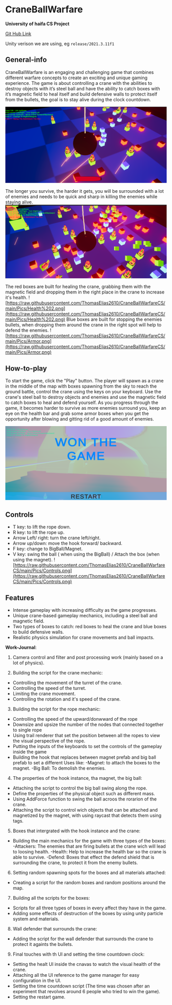 ﻿# CraneBallWarfare
**University of haifa CS Project**

[Git Hub Link](https://github.com/ThomasElias2610/CraneBallWarfareCS.git)

 
Unity verison we are using, eg  `release/2021.3.11f1`
## General-info
CraneBallWarfare is an engaging and challenging game that combines different warfare concepts to create an exciting and unique gaming experience.
The game is about controlling a crane with the abilities to destroy objects with it’s steel ball and have the ability to catch boxes with it’s magnetic field to heal itself and build defensive walls to protect itself from the bullets, the goal is to stay alive during the clock countdown.

![](https://raw.githubusercontent.com/ThomasElias2610/CraneBallWarfareCS/main/Pics/Pic2.png)


The longer you survive, the harder it gets, you will be surrounded with a lot of enemies and needs to be quick and sharp in killing the enemies while staying alive.
![enter image description here](https://raw.githubusercontent.com/ThomasElias2610/CraneBallWarfareCS/main/Pics/Pic1.png)

The red boxes are built for healing the crane, grabbing them with the magnetic field and dropping them in the right place in the crane to increase it's health.                                                      ![https://raw.githubusercontent.com/ThomasElias2610/CraneBallWarfareCS/main/Pics/Health%202.png](https://raw.githubusercontent.com/ThomasElias2610/CraneBallWarfareCS/main/Pics/Health%202.png)
Blue boxes are built for stopping the enemies bullets, when dropping them around the crane in the right spot will help to defend the enemies.
![https://raw.githubusercontent.com/ThomasElias2610/CraneBallWarfareCS/main/Pics/Armor.png](https://raw.githubusercontent.com/ThomasElias2610/CraneBallWarfareCS/main/Pics/Armor.png)


## How-to-play
To start the game, click the "Play" button. The player will spawn as a crane in the middle of the map with boxes spawning from the sky to reach the ground battle, control the crane using the keys on your keyboard. Use the crane's steel ball to destroy objects and enemies and use the magnetic field to catch boxes to heal and defend yourself.
As you progress through the game, it becomes harder to survive as more enemies surround you, keep an eye on the health bar and grab some armor boxes when you get the opportunity after blowing and gitting rid of a good amount of enemies.


![](https://raw.githubusercontent.com/ThomasElias2610/CraneBallWarfareCS/main/Pics/Ex%20of%20HTP.png)


## Controls
- T key: to lift the rope down.
- R key: to lift the rope up.
- Arrow Left/ right: turn the crane left/right.
- Arrow up/down: move the hook forward/ backward.
- F key: change to BigBall/Magnet.
- V key: swing the ball ( when using the BigBall) / Attach the box (when using the magnet).
![https://raw.githubusercontent.com/ThomasElias2610/CraneBallWarfareCS/main/Pics/Controls.png](https://raw.githubusercontent.com/ThomasElias2610/CraneBallWarfareCS/main/Pics/Controls.png) 




## Features
-  Intense gameplay with increasing difficulty as the game progresses.
-   Unique crane-based gameplay mechanics, including a steel ball and magnetic field.
-   Two types of boxes to catch: red boxes to heal the crane and blue boxes to build defensive walls.
- Realistic physics simulation for crane movements and ball impacts.



**Work-Journal**:

1)  Camera control and filter and post processing work (mainly based on a lot of physics).

2) Building the script for the crane mechanic:
-   Controlling the movement of the turret of the crane.
-   Controlling the speed of the turret.
-   Limiting the crane movement.
-   Controlling the rotation and it's speed of the crane.
3)  Building the script for the rope mechanic:
-   Controlling the speed of the upward/donwward of the rope
-   Downsize and upsize the number of the nodes that connected together to single rope
-   Using trail renderer that set the position between all the ropes to view the visual perspective of the rope.
- Putting the inputs of the keyboards to set the controls of the gameplay inside the game
- Building the hook that replaces between magnet prefab and big ball prefab to set a different Uses like:
   -Magnet: to attach the boxes to the magnet.
-Big Ball: To demolish the enemies.

4) The properties of the hook instance, tha magnet, the big ball:
- Attaching the script to control the big ball swing along the rope.
- Define the properties of the physical object such as different mass.
- Using AddForce function to swing the ball acroos the rorarion of the crane.
- Attaching the script to control wich objects that can be attached and magnetized by the magnet, with using raycast that detects them using tags.
5) Boxes that intergrated with the hook instance and the crane:
- Building the main mechanics for the game with three types of the boxes:
-Attackers: The enemies that are firing bullets at the crane wich will lead to loosing health.
-Health: Help to increase the health bar so the crane is able to survive.
-Defend: Boxes that effect the defend shield that is surrounding the crane, to protect it from the enemy bullets.
6) Setting random spawning spots for the boxes and all materials attached:
- Creating a script for the random boxes and random positions around the map.
7) Building all the scripts for the boxes:
- Scripts for all three types of boxes in every affect they have in the game.
- Adding some effects of destruction of the boxes by using unity particle system and materials.
8) Wall defender that surrounds the crane:
- Adding the script for the wall defender that surrounds the crane to protect it againts the bullets.
9) Final touches with th UI and setting the time countdown clock:
- Setting the healt UI inside the cnavas to watch the visual health of the crane.
- Attaching all the UI reference to the game manager for easy configuration in the UI.
- Setting the time countdown script (The time was chosen after an experiment that revolves around 6 people who tried to win the game).
- Setting the restart game.

